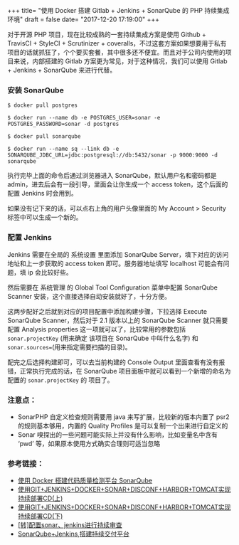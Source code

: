 +++
title= "使用 Docker 搭建 Gitlab + Jenkins + SonarQube 的 PHP 持续集成环境"
draft = false
date= "2017-12-20 17:19:00"
+++

对于开源 PHP 项目，现在比较成熟的一套持续集成方案是使用 Github + TravisCI + StyleCI + Scrutinizer + coveralls，不过这套方案如果想要用于私有项目的话就抓狂了，个个要买套餐，其中很多还不便宜。而且对于公司内使用的项目来说，内部搭建的 Gitlab 方案更为常见，对于这种情况，我们可以使用 Gitlab + Jenkins + SonarQube 来进行代替。

### 安装 SonarQube

```shell
$ docker pull postgres

$ docker run --name db -e POSTGRES_USER=sonar -e POSTGRES_PASSWORD=sonar -d postgres

$ docker pull sonarqube

$ docker run --name sq --link db -e SONARQUBE_JDBC_URL=jdbc:postgresql://db:5432/sonar -p 9000:9000 -d sonarqube
```

执行完毕上面的命令后通过浏览器进入 SonarQube，默认用户名和密码都是 admin，进去后会有一段引导，里面会让你生成一个 access token，这个后面的配置 Jenkins 时会用到。

如果没有记下来的话，可以点右上角的用户头像里面的 My Account > Security 标签中可以生成一个新的。

### 配置 Jenkins

Jenkins 需要在全局的 系统设置 里面添加 SonarQube Server，填下对应的访问地址和上一步获取的 access token 即可。服务器地址填写 localhost 可能会有问题，填 ip 会比较好些。

然后需要在 系统管理 的 Global Tool Configuration 菜单中配置 SonarQube Scanner 安装，这个直接选择自动安装就好了，十分方便。

这两步配好之后就到对应的项目配置中添加构建步骤，下拉选择 Execute SonarQube Scanner，然后对于 2.1 版本以上的 SonarQube Scanner 就只需要配置 Analysis properties 这一项就可以了，比较常用的参数包括 `sonar.projectKey` (用来确定 该项目在 SonarQube 中叫什么名字) 和 `sonar.sources=`(用来指定需要扫描的目录)。

配完之后选择构建即可，可以去当前构建的 Console Output 里面查看有没有报错，正常执行完成的话，在 SonarQube 项目面板中就可以看到一个新增的命名为配置的  `sonar.projectKey` 的 项目了。

### 注意点：

- SonarPHP 自定义检查规则需要用 java 来写扩展，比较新的版本内置了 psr2 的规则基本够用，内置的 Quality Profiles 是可以复制一个出来进行自定义的
- Sonar 嗅探出的一些问题可能实际上并没有什么影响，比如变量名中含有 ‘pwd’ 等，如果原本使用方式确实合理则可适当忽略

### 参考链接：

- [使用 Docker 搭建代码质量检测平台 SonarQube](http://www.jianshu.com/p/a1450aeb3379)
- [使用GIT+JENKINS+DOCKER+SONAR+DISCONF+HARBOR+TOMCAT实现持续部署CD(上)](http://www.52devops.com/chuck/1404.html)
- [使用GIT+JENKINS+DOCKER+SONAR+DISCONF+HARBOR+TOMCAT实现持续部署CD(下)](http://www.52devops.com/chuck/1422.html)
- [[转]配置sonar、jenkins进行持续审查](http://www.cnblogs.com/zhuhongbao/p/4197974.html)
- [SonarQube+Jenkins,搭建持续交付平台](https://www.cnblogs.com/wangxin37/p/6397755.html)